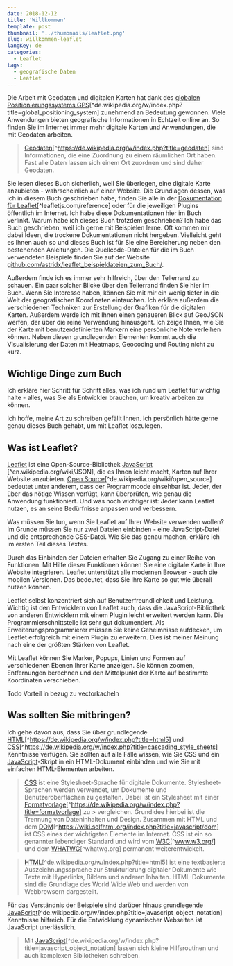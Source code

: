 ```yaml
---
date: 2018-12-12
title: 'Willkommen'
template: post
thumbnail: '../thumbnails/leaflet.png'
slug: willkommen-leaflet
langKey: de
categories:
  - Leaflet
tags:
  - geografische Daten
  - Leaflet
---
```


Die Arbeit mit Geodaten und digitalen Karten hat dank des [globalen Positionierungssystems GPS](https://de.wikipedia.org/w/index.php?title=Global_Positioning_System)[^de.wikipedia.org/w/index.php?title=global_positioning_system] zunehmend an Bedeutung gewonnen. Viele Anwendungen bieten geografische Informationen in Echtzeit online an. So finden Sie im Internet immer mehr digitale Karten und Anwendungen, die mit Geodaten arbeiten.

> [Geodaten](https://de.wikipedia.org/w/index.php?title=Geodaten)[^https://de.wikipedia.org/w/index.php?title=geodaten] sind Informationen, die eine Zuordnung zu einem räumlichen Ort haben. Fast alle Daten lassen sich einem Ort zuordnen und sind daher Geodaten.

Sie lesen dieses Buch sicherlich, weil Sie überlegen, eine digitale Karte anzubieten - wahrscheinlich auf einer Website. Die Grundlagen dessen, was ich in diesem Buch geschrieben habe, finden Sie alle in der [Dokumentation für Leaflet](https://leafletjs.com/reference)[^leafletjs.com/reference] oder für die jeweiligen Plugins öffentlich im Internet. Ich habe diese Dokumentationen hier im Buch verlinkt. Warum habe ich dieses Buch trotzdem geschrieben? Ich habe das Buch geschrieben, weil ich gerne mit Beispielen lerne. Oft kommen mir dabei Ideen, die trockene Dokumentationen nicht hergeben. Vielleicht geht es Ihnen auch so und dieses Buch ist für Sie eine Bereicherung neben den bestehenden Anleitungen. Die Quellcode-Dateien für die im Buch verwendeten Beispiele finden Sie auf der Website [github.com/astridx/leaflet_beispieldateien_zum_Buch/](https://github.com/astridx/leaflet_example_files_for_book/).

Außerdem finde ich es immer sehr hilfreich, über den Tellerrand zu schauen. Ein paar solcher Blicke über den Tellerrand finden Sie hier im Buch. Wenn Sie Interesse haben, können Sie mit mir ein wenig tiefer in die Welt der geografischen Koordinaten eintauchen. Ich erkläre außerdem die verschiedenen Techniken zur Erstellung der Grafiken für die digitalen Karten. Außerdem werde ich mit Ihnen einen genaueren Blick auf GeoJSON werfen, der über die reine Verwendung hinausgeht. Ich zeige Ihnen, wie Sie der Karte mit benutzerdefinierten Markern eine persönliche Note verleihen können. Neben diesen grundlegenden Elementen kommt auch die Visualisierung der Daten mit Heatmaps, Geocoding und Routing nicht zu kurz.

## Wichtige Dinge zum Buch

Ich erkläre hier Schritt für Schritt alles, was ich rund um Leaflet für wichtig halte - alles, was Sie als Entwickler brauchen, um kreativ arbeiten zu können.

Ich hoffe, meine Art zu schreiben gefällt Ihnen. Ich persönlich hätte gerne genau dieses Buch gehabt, um mit Leaflet loszulegen.

## Was ist Leaflet?

[Leaflet](https://leafletjs.com/reference) ist eine Open-Source-Bibliothek [JavaScript](https://en.wikipedia.org/wiki/JSON) [^en.wikipedia.org/wiki/JSON], die es Ihnen leicht macht, Karten auf Ihrer Website anzubieten. [Open Source](https://de.wikipedia.org/wiki/Open_Source)[^de.wikipedia.org/wiki/open_source] bedeutet unter anderem, dass der Programmcode einsehbar ist. Jeder, der über das nötige Wissen verfügt, kann überprüfen, wie genau die Anwendung funktioniert. Und was noch wichtiger ist: Jeder kann Leaflet nutzen, es an seine Bedürfnisse anpassen und verbessern.

Was müssen Sie tun, wenn Sie Leaflet auf Ihrer Website verwenden wollen? Im Grunde müssen Sie nur zwei Dateien einbinden - eine JavaScript-Datei und die entsprechende CSS-Datei. Wie Sie das genau machen, erkläre ich im ersten Teil dieses Textes.

Durch das Einbinden der Dateien erhalten Sie Zugang zu einer Reihe von Funktionen. Mit Hilfe dieser Funktionen können Sie eine digitale Karte in Ihre Website integrieren. Leaflet unterstützt alle modernen Browser - auch die mobilen Versionen. Das bedeutet, dass Sie Ihre Karte so gut wie überall nutzen können.

Leaflet selbst konzentriert sich auf Benutzerfreundlichkeit und Leistung. Wichtig ist den Entwicklern von Leaflet auch, dass die JavaScript-Bibliothek von anderen Entwicklern mit einem Plugin leicht erweitert werden kann. Die Programmierschnittstelle ist sehr gut dokumentiert. Als Erweiterungsprogrammierer müssen Sie keine Geheimnisse aufdecken, um Leaflet erfolgreich mit einem Plugin zu erweitern. Dies ist meiner Meinung nach eine der größten Stärken von Leaflet.

Mit Leaflet können Sie Marker, Popups, Linien und Formen auf verschiedenen Ebenen Ihrer Karte anzeigen. Sie können zoomen, Entfernungen berechnen und den Mittelpunkt der Karte auf bestimmte Koordinaten verschieben.

Todo Vorteil in bezug zu vectorkacheln

## Was sollten Sie mitbringen?

Ich gehe davon aus, dass Sie über grundlegende [HTML](https://de.wikipedia.org/w/index.php?title=HTML5)[^https://de.wikipedia.org/w/index.php?title=html5] und [CSS](https://de.wikipedia.org/w/index.php?title=Cascading_Style_Sheets)[^https://de.wikipedia.org/w/index.php?title=cascading_style_sheets] Kenntnisse verfügen. Sie sollten auf alle Fälle wissen, wie Sie CSS und ein [JavaScript](https://de.wikipedia.org/w/index.php?title=JavaScript_Object_Notation)-Skript in ein HTML-Dokument einbinden und wie Sie mit einfachen HTML-Elementen arbeiten.

> [CSS](http://www.w3.org/Style/CSS/) ist eine Stylesheet-Sprache für digitale Dokumente. Stylesheet-Sprachen werden verwendet, um Dokumente und Benutzeroberflächen zu gestalten. Dabei ist ein Stylesheet mit einer [Formatvorlage](https://de.wikipedia.org/w/index.php?title=Formatvorlage)[^https://de.wikipedia.org/w/index.php?title=formatvorlage] zu > vergleichen. Grundidee hierbei ist die Trennung von Dateninhalten und Design. Zusammen mit HTML und dem [DOM](https://wiki.selfhtml.org/index.php?title=JavaScript/DOM)[^https://wiki.selfhtml.org/index.php?title=javascript/dom] ist CSS eines der wichtigsten Elemente im Internet. CSS ist ein so genannter lebendiger Standard und wird vom [W3C](https://www.w3.org/)[^www.w3.org/] und dem [WHATWG](https://whatwg.org/)[^whatwg.org] permanent weiterentwickelt.

> [HTML](https://de.wikipedia.org/w/index.php?title=HTML5)[^de.wikipedia.org/w/index.php?title=html5] ist eine textbasierte Auszeichnungssprache zur Strukturierung digitaler Dokumente wie Texte mit Hyperlinks, Bildern und anderen Inhalten. HTML-Dokumente sind die Grundlage des World Wide Web und werden von Webbrowsern dargestellt.

Für das Verständnis der Beispiele sind darüber hinaus grundlegende [JavaScript](https://de.wikipedia.org/w/index.php?title=JavaScript_Object_Notation)[^de.wikipedia.org/w/index.php?title=javascript_object_notation] Kenntnisse hilfreich. Für die Entwicklung dynamischer Webseiten ist JavaScript unerlässlich.

> Mit [JavaScript](https://de.wikipedia.org/w/index.php?title=JavaScript_Object_Notation)[^de.wikipedia.org/w/index.php?title=javascript_object_notation] lassen sich kleine Hilfsroutinen und auch komplexen Bibliotheken schreiben.
